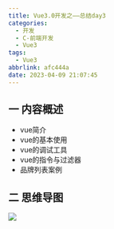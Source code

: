 ```yaml
---
title: Vue3.0开发之——总结day3
categories:
  - 开发
  - C-前端开发
  - Vue3
tags:
  - Vue3
abbrlink: afc444a
date: 2023-04-09 21:07:45
---
```

## 一 内容概述

* vue简介
* vue的基本使用
* vue的调试工具
* vue的指令与过滤器
* 品牌列表案例

<!--more-->

## 二 思维导图
![][1]


[1]:https://jsd.onmicrosoft.cn/gh/PGzxc/CDN/blog-vue/vue3.0-summary-day3.png